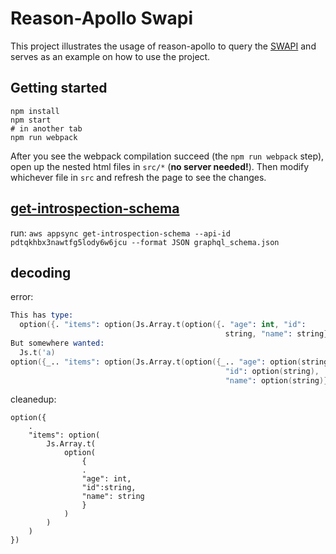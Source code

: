 # Reason-Apollo Swapi

This project illustrates the usage of reason-apollo to query the [SWAPI](http://swapi.apis.guru/) and serves as an example on how to use the project.

## Getting started

```
npm install
npm start
# in another tab
npm run webpack
```

After you see the webpack compilation succeed (the `npm run webpack` step), open up the nested html files in `src/*` (**no server needed!**). Then modify whichever file in `src` and refresh the page to see the changes.

## [get-introspection-schema](https://docs.aws.amazon.com/ja_jp/cli/latest/reference/appsync/get-introspection-schema.html)

run: `aws appsync get-introspection-schema --api-id pdtqkhbx3nawtfg5lody6w6jcu --format JSON graphql_schema.json`

## decoding

error:

```s
This has type:
  option({. "items": option(Js.Array.t(option({. "age": int, "id":
                                                string, "name": string})))})
But somewhere wanted:
  Js.t('a)
option({_.. "items": option(Js.Array.t(option({_.. "age": option(string),
                                                "id": option(string),
                                                "name": option(string)})))})
```

cleanedup:

```.re
option({
    .
    "items": option(
        Js.Array.t(
            option(
                {
                .
                "age": int,
                "id":string,
                "name": string
                }
            )
        )
    )
})
```
